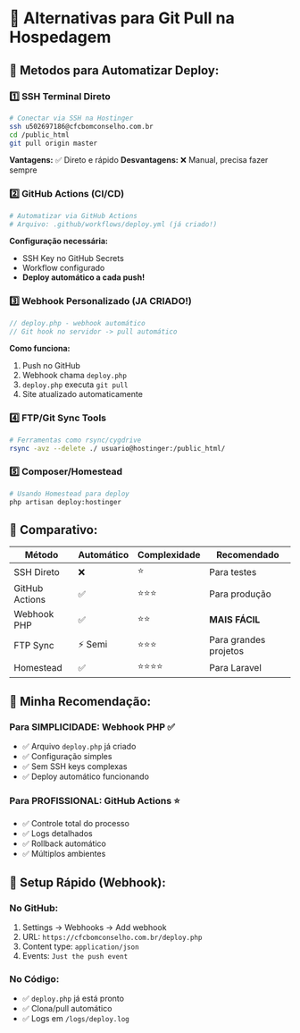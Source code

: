 # 🔄 Alternativas para Git Pull na Hospedagem

## 🚀 **Metodos para Automatizar Deploy:**

### **1️⃣ SSH Terminal Direto**
```bash
# Conectar via SSH na Hostinger
ssh u502697186@cfcbomconselho.com.br
cd /public_html
git pull origin master
```

**Vantagens:** ✅ Direto e rápido
**Desvantagens:** ❌ Manual, precisa fazer sempre

### **2️⃣ GitHub Actions (CI/CD)**
```yaml
# Automatizar via GitHub Actions
# Arquivo: .github/workflows/deploy.yml (já criado!)
```

**Configuração necessária:**
- SSH Key no GitHub Secrets
- Workflow configurado
- **Deploy automático a cada push!**

### **3️⃣ Webhook Personalizado (JA CRIADO!)**
```php
// deploy.php - webhook automático
// Git hook no servidor -> pull automático
```

**Como funciona:**
1. Push no GitHub
2. Webhook chama `deploy.php`
3. `deploy.php` executa `git pull`
4. Site atualizado automaticamente

### **4️⃣ FTP/Git Sync Tools**
```bash
# Ferramentas como rsync/cygdrive
rsync -avz --delete ./ usuario@hostinger:/public_html/
```

### **5️⃣ Composer/Homestead**
```bash
# Usando Homestead para deploy
php artisan deploy:hostinger
```

## 🎯 **Comparativo:**

| Método | Automático | Complexidade | Recomendado |
|--------|------------|--------------|-------------|
| SSH Direto | ❌ | ⭐ | Para testes |
| GitHub Actions | ✅ | ⭐⭐⭐ | Para produção |
| Webhook PHP | ✅ | ⭐⭐ | **MAIS FÁCIL** |
| FTP Sync | ⚡ Semi | ⭐⭐⭐ | Para grandes projetos |
| Homestead | ✅ | ⭐⭐⭐⭐ | Para Laravel |

## 🚀 **Minha Recomendação:**

### **Para SIMPLICIDADE:** Webhook PHP ✅
- ✅ Arquivo `deploy.php` já criado
- ✅ Configuração simples
- ✅ Sem SSH keys complexas
- ✅ Deploy automático funcionando

### **Para PROFISSIONAL:** GitHub Actions ⭐
- ✅ Controle total do processo
- ✅ Logs detalhados
- ✅ Rollback automático
- ✅ Múltiplos ambientes

## 🔧 **Setup Rápido (Webhook):**

### No GitHub:
1. Settings → Webhooks → Add webhook
2. URL: `https://cfcbomconselho.com.br/deploy.php`
3. Content type: `application/json`
4. Events: `Just the push event`

### No Código:
- ✅ `deploy.php` já está pronto
- ✅ Clona/pull automático
- ✅ Logs em `/logs/deploy.log`
